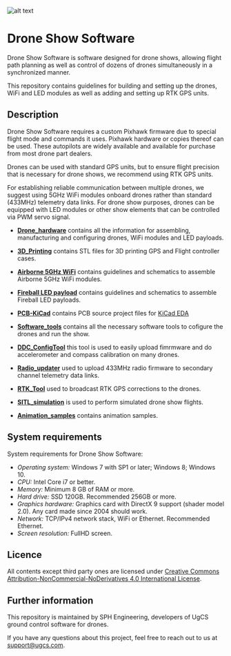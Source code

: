 ![alt text](https://github.com/ugcs/ddc/DroneShowSoftware_Logo.png "Drone Show Software")

Drone Show Software
=========

Drone Show Software is software designed for drone shows, allowing flight path planning as well as control of dozens of drones simultaneously in a synchronized manner.

This repository contains guidelines for building and setting up the drones, WiFi and LED modules as well as adding and setting up RTK GPS units.

Description
-----------

Drone Show Software requires a custom Pixhawk firmware due to special flight mode and commands it uses. Pixhawk hardware or copies thereof can be used. These autopilots are widely available and available for purchase from most drone part dealers.

Drones can be used with standard GPS units, but to ensure flight precision that is necessary for drone shows, we recommend using RTK GPS units.

For establishing reliable communication between multiple drones, we suggest using 5GHz WiFi modules onboard drones rather than standard (433MHz) telemetry data links.
For drone show purposes, drones can be equipped with LED modules or other show elements that can be controlled via PWM servo signal.

- [**Drone_hardware**](./Drone_hardware) contains all the information for assembling, manufacturing and configuring drones, WiFi modules and LED payloads.

 - [**3D_Printing**](./3D_Printing) contains STL files for 3D printing GPS and Flight controller cases.
 
 - [**Airborne 5GHz WiFi**](./Airborne_5GHz_WiFi) contains guidelines and schematics to assemble Airborne 5GHz WiFi modules.

 - [**Fireball LED payload**](./Fireball_LED_payload) contains guidelines and schematics to assemble Fireball LED payloads.

 - [**PCB-KiCad**](./PCB-KiCad) contains PCB source project files for [KiCad EDA](http://kicad-pcb.org/)

- [**Software_tools**](./Software_tools) contains all the necessary software tools to cofigure the drones and run the show.

 - [**DDC_ConfigTool**](./Software_tools/DDC_ConfigTool) this tool is used to easily upload fimrmware and do accelerometer and compass calibration on many drones.
 
 - [**Radio_updater**](./Software_tools/Radio_updater) used to upload 433MHz radio firmware to secondary channel telemetry data links.

 - [**RTK_Tool**](./Software_tools/RTK_Tool) used to broadcast RTK GPS corrections to the drones.

 - [**SITL_simulation**](./Software_tools/SITL_simulation) is used to perform simulated drone show flights.

- [**Animation_samples**](./Animation_samples) contains animation samples.




System requirements
-------------------

System requirements for Drone Show Software:

- *Operating system:* Windows 7 with SP1 or later; Windows 8; Windows 10.
- *CPU:* Intel Core i7 or better.
- *Memory:* Minimum 8 GB of RAM or more.
- *Hard drive:* SSD 120GB. Recommended 256GB or more.
- *Graphics hardware:* Graphics card with DirectX 9 support (shader model 2.0). Any card made since 2004 should work.
- *Network:* TCP/IPv4 network stack, WiFi or Ethernet. Recommended Ethernet.
- *Screen resolution:* FullHD screen.

Licence
-------

All contents except third party ones are licensed under [Creative Commons Attribution-NonCommercial-NoDerivatives 4.0 International License](https://creativecommons.org/licenses/by-nc-nd/4.0/).

Further information
-------------------

This repository is maintained by SPH Engineering, developers of UgCS ground control software for drones.

If you have any questions about this project, feel free to reach out to us at <support@ugcs.com>.
